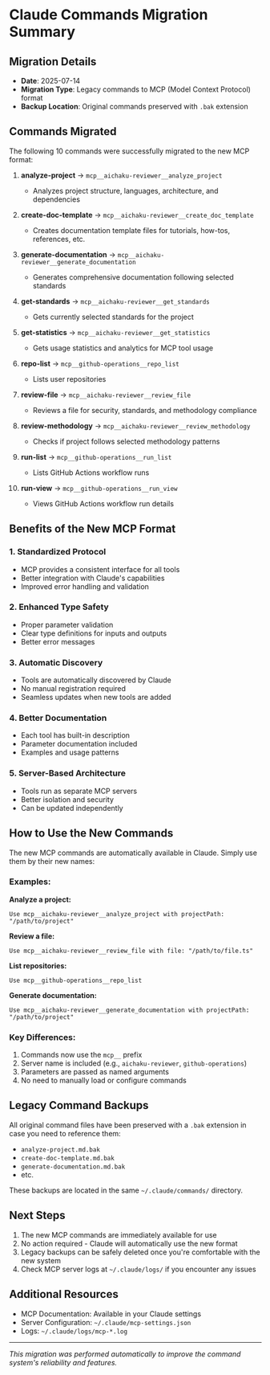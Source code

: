 # Claude Commands Migration Summary

## Migration Details
- **Date**: 2025-07-14
- **Migration Type**: Legacy commands to MCP (Model Context Protocol) format
- **Backup Location**: Original commands preserved with `.bak` extension

## Commands Migrated

The following 10 commands were successfully migrated to the new MCP format:

1. **analyze-project** → `mcp__aichaku-reviewer__analyze_project`
   - Analyzes project structure, languages, architecture, and dependencies
   
2. **create-doc-template** → `mcp__aichaku-reviewer__create_doc_template`
   - Creates documentation template files for tutorials, how-tos, references, etc.
   
3. **generate-documentation** → `mcp__aichaku-reviewer__generate_documentation`
   - Generates comprehensive documentation following selected standards
   
4. **get-standards** → `mcp__aichaku-reviewer__get_standards`
   - Gets currently selected standards for the project
   
5. **get-statistics** → `mcp__aichaku-reviewer__get_statistics`
   - Gets usage statistics and analytics for MCP tool usage
   
6. **repo-list** → `mcp__github-operations__repo_list`
   - Lists user repositories
   
7. **review-file** → `mcp__aichaku-reviewer__review_file`
   - Reviews a file for security, standards, and methodology compliance
   
8. **review-methodology** → `mcp__aichaku-reviewer__review_methodology`
   - Checks if project follows selected methodology patterns
   
9. **run-list** → `mcp__github-operations__run_list`
   - Lists GitHub Actions workflow runs
   
10. **run-view** → `mcp__github-operations__run_view`
    - Views GitHub Actions workflow run details

## Benefits of the New MCP Format

### 1. **Standardized Protocol**
- MCP provides a consistent interface for all tools
- Better integration with Claude's capabilities
- Improved error handling and validation

### 2. **Enhanced Type Safety**
- Proper parameter validation
- Clear type definitions for inputs and outputs
- Better error messages

### 3. **Automatic Discovery**
- Tools are automatically discovered by Claude
- No manual registration required
- Seamless updates when new tools are added

### 4. **Better Documentation**
- Each tool has built-in description
- Parameter documentation included
- Examples and usage patterns

### 5. **Server-Based Architecture**
- Tools run as separate MCP servers
- Better isolation and security
- Can be updated independently

## How to Use the New Commands

The new MCP commands are automatically available in Claude. Simply use them by their new names:

### Examples:

**Analyze a project:**
```
Use mcp__aichaku-reviewer__analyze_project with projectPath: "/path/to/project"
```

**Review a file:**
```
Use mcp__aichaku-reviewer__review_file with file: "/path/to/file.ts"
```

**List repositories:**
```
Use mcp__github-operations__repo_list
```

**Generate documentation:**
```
Use mcp__aichaku-reviewer__generate_documentation with projectPath: "/path/to/project"
```

### Key Differences:
1. Commands now use the `mcp__` prefix
2. Server name is included (e.g., `aichaku-reviewer`, `github-operations`)
3. Parameters are passed as named arguments
4. No need to manually load or configure commands

## Legacy Command Backups

All original command files have been preserved with a `.bak` extension in case you need to reference them:
- `analyze-project.md.bak`
- `create-doc-template.md.bak`
- `generate-documentation.md.bak`
- etc.

These backups are located in the same `~/.claude/commands/` directory.

## Next Steps

1. The new MCP commands are immediately available for use
2. No action required - Claude will automatically use the new format
3. Legacy backups can be safely deleted once you're comfortable with the new system
4. Check MCP server logs at `~/.claude/logs/` if you encounter any issues

## Additional Resources

- MCP Documentation: Available in your Claude settings
- Server Configuration: `~/.claude/mcp-settings.json`
- Logs: `~/.claude/logs/mcp-*.log`

---

*This migration was performed automatically to improve the command system's reliability and features.*